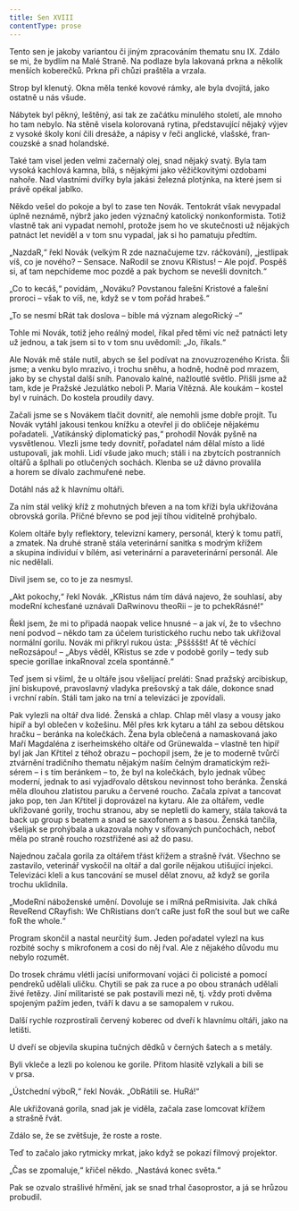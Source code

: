 ```yaml
---
title: Sen XVIII
contentType: prose
---
```


Tento sen je jakoby variantou či jiným zpracováním thematu snu IX. Zdálo se mi, že bydlím na Malé Straně. Na podlaze byla lakovaná prkna a několik menších koberečků. Prkna při chůzi praštěla a vrzala.

Strop byl klenutý. Okna měla tenké kovové rámky, ale byla dvojitá, jako ostatně u nás všude.

Nábytek byl pěkný, leštěný, asi tak ze začátku minulého století, ale mnoho ho tam nebylo. Na stěně visela ko­lo­ro­vaná rytina, představující nějaký výjev z vysoké školy koní čili dresáže, a nápisy v řeči anglické, vlašské, fran­couzské a snad holandské.

Také tam visel jeden velmi začernalý olej, snad nějaký svatý. Byla tam vysoká kachlová kamna, bílá, s nějakými jako věžičkovitými ozdobami nahoře. Nad vlastními dvířky byla jakási železná plotýnka, na které jsem si právě opékal jablko.

Někdo vešel do pokoje a byl to zase ten Novák. Tentokrát však nevypadal úplně neznámě, nýbrž jako jeden vý­značný katolický nonkonformista. Totiž vlastně tak ani vypadat nemohl, protože jsem ho ve skutečnosti už nějakých patnáct let neviděl a v tom snu vypadal, jak si ho pamatuju předtím.

„NazdaR,“ řekl Novák (velkým R zde naznačujeme tzv. ráč­kování), „jestlipak víš, co je nového? – Sensace. NaRodil se znovu KRistus! – Ale pojď. Pospěš si, ať tam nepchídeme moc pozdě a pak bychom se nevešli dovnitch.“

„Co to kecáš,“ povídám, „Nováku? Povstanou falešní Kristové a falešní proroci – však to víš, ne, když se v tom pořád hrabeš.“

„To se nesmí bRát tak doslova – bible má význam alego­Rický –“

Tohle mi Novák, totiž jeho reálný model, říkal před těmi víc než patnácti lety už jednou, a tak jsem si to v tom snu uvědomil: „Jo, říkals.“

Ale Novák mě stále nutil, abych se šel podívat na znovu­zrozeného Krista. Šli jsme; a venku bylo mrazivo, i trochu sněhu, a hodně, hodně pod mrazem, jako by se chystal další sníh. Panovalo kalné, nažloutlé světlo. Přišli jsme až tam, kde je Pražské Jezulátko neboli P. Maria Vítězná. Ale koukám – kostel byl v ruinách. Do kostela proudily davy.

Začali jsme se s Novákem tlačit dovnitř, ale nemohli jsme dobře projít. Tu Novák vytáhl jakousi tenkou knížku a otevřel ji do obličeje nějakému pořadateli. „Vatikánský diplomatický pas,“ prohodil Novák pyšně na vysvětlenou. Vlezli jsme tedy dovnitř, pořadatel nám dělal místo a lidé ustupovali, jak mohli. Lidí všude jako much; stáli i na zbytcích postranních oltářů a šplhali po otlučených sochách. Klenba se už dávno provalila a horem se dívalo zachmuřené nebe.

Dotáhl nás až k hlavnímu oltáři.

Za ním stál veliký kříž z mohutných břeven a na tom kříži byla ukřižována obrovská gorila. Příčné břevno se pod její tíhou viditelně prohýbalo.

Kolem oltáře byly reflektory, televizní kamery, personál, který k tomu patří, a zmatek. Na druhé straně stála veterinární sanitka s modrým křížem a skupina individuí v bílém, asi veterinární a paraveterinární personál. Ale nic nedělali.

Divil jsem se, co to je za nesmysl.

„Akt pokochy,“ řekl Novák. „KRistus nám tím dává najevo, že souhlasí, aby modeRní kchesťané uznávali DaRwinovu theoRii – je to pchekRásné!“

Řekl jsem, že mi to připadá naopak velice hnusné – a jak ví, že to všechno není podvod – někdo tam za účelem turistického ruchu nebo tak ukřižoval normální gorilu. Novák mi přikryl rukou ústa: „Pšššššt! Ať tě věchící neRozsápou! – „Abys věděl, KRistus se zde v podobě gorily – tedy sub specie gorillae inkaRnoval zcela spon­tánně.“

Teď jsem si všiml, že u oltáře jsou všelijací preláti: Snad pražský arcibiskup, jiní biskupové, pravoslavný vladyka prešovský a tak dále, dokonce snad i vrchní rabín. Stáli tam jako na trní a televizáci je zpovídali.

Pak vylezli na oltář dva lidé. Ženská a chlap. Chlap měl vlasy a vousy jako hipíř a byl oblečen v kožešinu. Měl přes krk kytaru a táhl za sebou dětskou hračku – beránka na kolečkách. Žena byla oblečená a namaskovaná jako Maří Magdaléna z iserheimského oltáře od Grünewalda – vlastně ten hipíř byl jak Jan Křtitel z téhož obrazu – pochopil jsem, že je to moderně tvůrčí ztvárnění tradič­ního thematu nějakým naším čelným dramatickým reži­sérem – i s tím beránkem – to, že byl na kolečkách, bylo jednak vůbec moderní, jednak to asi vyjadřovalo dětskou nevinnost toho beránka. Ženská měla dlouhou zlatistou paruku a červené roucho. Začala zpívat a tancovat jako pop, ten Jan Křtitel ji doprovázel na kytaru. Ale za oltářem, vedle ukřižované gorily, trochu stranou, aby se nepletli do kamery, stála taková ta back up group s beatem a snad se saxofonem a s basou. Ženská tančila, všelijak se prohýbala a ukazovala nohy v síťovaných punčochách, neboť měla po straně roucho rozstřižené asi až do pasu.

Najednou začala gorila za oltářem třást křížem a strašně řvát. Všechno se zastavilo, veterinář vyskočil na oltář a dal gorile nějakou utišující injekci. Televizáci kleli a kus tancování se musel dělat znovu, až když se gorila trochu uklidnila.

„ModeRní náboženské umění. Dovoluje se i míRná peR­misivita. Jak chíká ReveRend CRayfish: We ChRistians don’t caRe just foR the soul but we caRe foR the whole.“

Program skončil a nastal neurčitý šum. Jeden pořadatel vylezl na kus rozbité sochy s mikrofonem a cosi do něj řval. Ale z nějakého důvodu mu nebylo rozumět.

Do trosek chrámu vlétli jacísi uniformovaní vojáci či policisté a pomocí pendreků udělali uličku. Chytili se pak za ruce a po obou stranách udělali živé řetězy. Jiní militaristé se pak postavili mezi ně, tj. vždy proti dvěma spojeným pažím jeden, tváří k davu a se samopalem v rukou.

Další rychle rozprostírali červený koberec od dveří k hlavnímu oltáři, jako na letišti.

U dveří se objevila skupina tučných dědků v černých šatech a s metály.

Byli vkleče a lezli po kolenou ke gorile. Přitom hlasitě vzlykali a bili se v prsa.

„Ústchední výboR,“ řekl Novák. „ObRátili se. HuRá!“

Ale ukřižovaná gorila, snad jak je viděla, začala zase lomcovat křížem a strašně řvát.

Zdálo se, že se zvětšuje, že roste a roste.

Teď to začalo jako rytmicky mrkat, jako když se pokazí filmový projektor.

„Čas se zpomaluje,“ křičel někdo. „Nastává konec světa.“

Pak se ozvalo strašlivé hřmění, jak se snad trhal časo­prostor, a já se hrůzou probudil.
